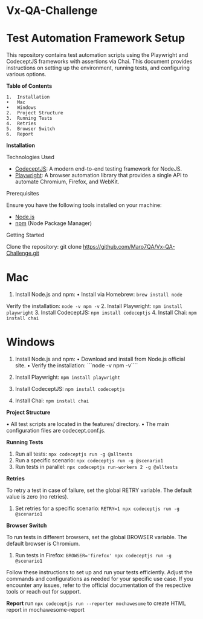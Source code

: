 # Vx-QA-Challenge

# Test Automation Framework Setup

This repository contains test automation scripts using the Playwright and CodeceptJS frameworks with assertions via Chai. This document provides instructions on setting up the environment, running tests, and configuring various options.

**Table of Contents**

	1.	Installation
	•	Mac
	•	Windows
	2.	Project Structure
	3.	Running Tests
	4.	Retries
	5.	Browser Switch
    6.  Report

**Installation**

Technologies Used

- [CodeceptJS](https://codecept.io/): A modern end-to-end testing framework for NodeJS.
- [Playwright](https://playwright.dev/): A browser automation library that provides a single API to automate Chromium, Firefox, and WebKit.

Prerequisites

Ensure you have the following tools installed on your machine:

- [Node.js](https://nodejs.org/)
- [npm](https://www.npmjs.com/) (Node Package Manager)

Getting Started

Clone the repository: git clone https://github.com/Maro7QA/Vx-QA-Challenge.git

# Mac

1.  Install Node.js and npm:
    •	Install via Homebrew:
            ```brew install node```

Verify the installation:
            ```
            node -v
            npm -v
            ```
2.	Install Playwright:
            ```npm install playwright```
3.	Install CodeceptJS:
            ```npm install codeceptjs```
4.	Install Chai:
            ```npm install chai```

# Windows

1.	Install Node.js and npm:
	•	Download and install from Node.js official site.
	•	Verify the installation:
        ```node -v
        npm -v````

2.	Install Playwright:
        ```npm install playwright```

3.	Install CodeceptJS:
        ```npm install codeceptjs```

4.	Install Chai:
        ```npm install chai```


**Project Structure**

•	All test scripts are located in the features/ directory.
•	The main configuration files are codecept.conf.js.

**Running Tests**

1.	Run all tests:
    ```npx codeceptjs run -g @alltests```
2.	Run a specific scenario:
    ``npx codeceptjs run -g @scenario1``
3. Run tests in parallel:
    ``npx codeceptjs run-workers 2 -g @alltests``

**Retries**

To retry a test in case of failure, set the global RETRY variable. The default value is zero (no retries).

1.	Set retries for a specific scenario:
    ``RETRY=1 npx codeceptjs run -g @scenario1``

**Browser Switch**

To run tests in different browsers, set the global BROWSER variable. The default browser is Chromium.

1.	Run tests in Firefox:
    ``BROWSER='firefox' npx codeceptjs run -g @scenario1``

Follow these instructions to set up and run your tests efficiently. Adjust the commands and configurations as needed for your specific use case. If you encounter any issues, refer to the official documentation of the respective tools or reach out for support.

**Report**
run ``npx codeceptjs run --reporter mochawesome``  to create HTML report in mochawesome-report